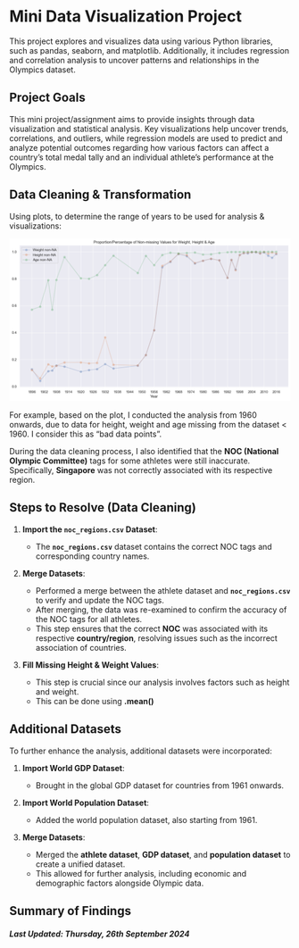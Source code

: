 # Mini Data Visualization Project
This project explores and visualizes data using various Python libraries, such as pandas, seaborn, and matplotlib. Additionally, it includes regression and correlation analysis to uncover patterns and relationships in the Olympics dataset.

## Project Goals 
This mini project/assignment aims to provide insights through data visualization and statistical analysis. Key visualizations help uncover trends, correlations, and outliers, while regression models are used to predict and analyze potential outcomes regarding how various factors can affect a country’s total medal tally and an individual athlete’s performance at the Olympics.

## Data Cleaning & Transformation
Using plots, to determine the range of years to be used for analysis & visualizations:

![plot of missing data](https://raw.githubusercontent.com/splatpugs/ntu-dsai-past/refs/heads/main/Pictures/plot1.png)
 
For example, based on the plot, I conducted the analysis from 1960 onwards, due to data for height, weight and age missing from the dataset < 1960. I consider this as “bad data points”.

During the data cleaning process, I also identified that the **NOC (National Olympic Committee)** tags for some athletes were still inaccurate. Specifically, **Singapore** was not correctly associated with its respective region.

## Steps to Resolve (Data Cleaning)
1. **Import the `noc_regions.csv` Dataset**:
   - The **`noc_regions.csv`** dataset contains the correct NOC tags and corresponding country names.
     
2. **Merge Datasets**:
   - Performed a merge between the athlete dataset and **`noc_regions.csv`** to verify and update the NOC tags.
   - After merging, the data was re-examined to confirm the accuracy of the NOC tags for all athletes.
   - This step ensures that the correct **NOC** was associated with its respective **country/region**, resolving issues such as the incorrect association of countries.

3. **Fill Missing Height & Weight Values**:
   - This step is crucial since our analysis involves factors such as height and weight.
   - This can be done using **.mean()**

## Additional Datasets
To further enhance the analysis, additional datasets were incorporated:

1. **Import World GDP Dataset**:
   - Brought in the global GDP dataset for countries from 1961 onwards.

2. **Import World Population Dataset**:
   - Added the world population dataset, also starting from 1961.

3. **Merge Datasets**:
   - Merged the **athlete dataset**, **GDP dataset**, and **population dataset** to create a unified dataset.
   - This allowed for further analysis, including economic and demographic factors alongside Olympic data.

## Summary of Findings

##### Last Updated: Thursday, 26th September 2024
